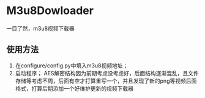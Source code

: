# M3u8Dowloader
一目了然，m3u8视频下载器

## 使用方法
1. 在configure/config.py中填入m3u8视频地址；
2. 启动程序；
   AES解密结构因为前期考虑没考虑好，后面结构逐渐混乱，且文件存储等考虑不周，后面有空才打算重写一个，并且发现了新的png等视频后面格式，打算后期添加一个好维护更新的视频下载器
